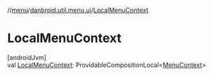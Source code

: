 //[menu](../../index.md)/[danbroid.util.menu.ui](index.md)/[LocalMenuContext](-local-menu-context.md)

# LocalMenuContext

[androidJvm]\
val [LocalMenuContext](-local-menu-context.md): ProvidableCompositionLocal<[MenuContext](-menu-context/index.md)>
